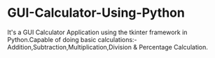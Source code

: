 # GUI-Calculator-Using-Python
It's a GUI Calculator Application using the tkinter framework in Python.Capable of doing basic calculations:-Addition,Subtraction,Multiplication,Division &amp; Percentage Calculation.
